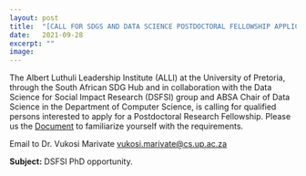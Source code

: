```yaml
---
layout: post
title:  "[CALL FOR SDGS AND DATA SCIENCE POSTDOCTORAL FELLOWSHIP APPLICATIONS] Call for PhD Student at DSFSI"
date:   2021-09-28
excerpt: ""
image: 
---
```


The Albert Luthuli Leadership Institute (ALLI) at the University of Pretoria, through the South African SDG Hub and in collaboration with the Data Science for Social Impact Research (DSFSI) group and ABSA Chair of Data Science in the Department of Computer Science, is calling for qualified persons interested to apply for a Postdoctoral Research Fellowship. Please us the [Document](https://github.com/dsfsi/dsfsi.github.io/raw/master/files/SDGsandDataSciencePostdocAd.pdf) to familiarize yourself with the requirements.

Email to Dr. Vukosi Marivate [vukosi.marivate@cs.up.ac.za](vukosi.marivate@cs.up.ac.za)

**Subject:** DSFSI PhD opportunity. 